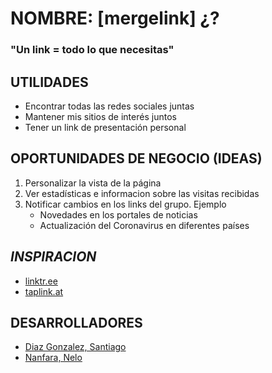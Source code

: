 # NOMBRE:  [mergelink] ¿?
### **"Un link = todo lo que necesitas"**

## UTILIDADES
- Encontrar todas las redes sociales juntas
- Mantener mis sitios de interés juntos
- Tener un link de presentación personal

## OPORTUNIDADES DE NEGOCIO (IDEAS)
1. Personalizar la vista de la página
2. Ver estadísticas e informacion sobre las visitas recibidas
3. Notificar cambios en los links del grupo. Ejemplo
	- Novedades en los portales de noticias
	- Actualización del Coronavirus en diferentes países

## _INSPIRACION_
- [linktr.ee](https://linktr.ee)
- [taplink.at](https://taplink.at/)

## DESARROLLADORES
- [Diaz Gonzalez, Santiago](https://gitlab.com/SantiagoDiazGonzalez "Santi GitLab")
- [Nanfara, Nelo](https://gitlab.com/NNelo "Nelo GitLab")
